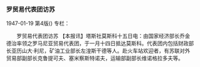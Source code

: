 ### 罗贸易代表团访苏

1947-01-19
第4版()
专栏：

　　罗贸易代表团访苏
    【本报讯】塔斯社莫斯科十五日电：由国家经济部长乔金德治率领之罗马尼亚贸易代表团，于一月十四日抵达莫斯科。代表团内包括财政部长亚历山大·利尼，矿油工业部长左湟斯干德等人。赴火车站欢迎者，有苏联对外贸易部副部长克鲁提可夫、塞米察斯特诺夫，运输部副部长维诺格拉多夫等。
